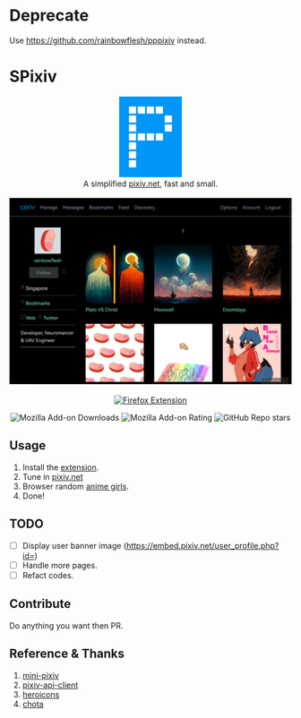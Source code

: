 # Deprecate
Use https://github.com/rainbowflesh/pppixiv instead.
# SPixiv

<p align="center">
<img alt="Firefox Extension" src="./public/icons/logo.svg">
<br/>
A simplified <a href="https://www.pixiv.net/">pixiv.net</a>, fast and small.
    <br/>
    <br/>
        <img alt="Firefox Extension" src="./assets/preview.png">
    <br/>
    <br/>
    <a href="https://addons.mozilla.org/en-US/firefox/addon/spixiv">
    <img alt="Firefox Extension" src="https://img.shields.io/badge/Get%20Firefox%20Extension-blue?style=for-the-badge">
    </a>
</p>
<p align="center">
    <img alt="Mozilla Add-on Downloads" src="https://img.shields.io/amo/dw/spixiv?style=for-the-badge">
    <img alt="Mozilla Add-on Rating" src="https://img.shields.io/amo/rating/spixiv?style=for-the-badge">
    <img alt="GitHub Repo stars" src="https://img.shields.io/github/stars/rainbowflesh/spixiv?style=for-the-badge">
</p>

## Usage

1. Install the [extension]().
2. Tune in [pixiv.net](https://www.pixiv.net/)
3. Browser random [anime girls](https://www.pixiv.net/artworks/81481908).
4. Done!

## TODO

- [ ] Display user banner image (https://embed.pixiv.net/user_profile.php?id=)
- [ ] Handle more pages.
- [ ] Refact codes.

## Contribute

Do anything you want then PR.

## Reference & Thanks

1. [mini-pixiv](https://addons.mozilla.org/en-US/firefox/addon/mini-pixiv/?utm_content=addons-manager-reviews-link&utm_medium=firefox-browser&utm_source=firefox-browser)
2. [pixiv-api-client](https://github.com/alphasp/pixiv-api-client)
3. [heroicons](https://heroicons.com/)
4. [chota](https://jenil.github.io/chota/)
